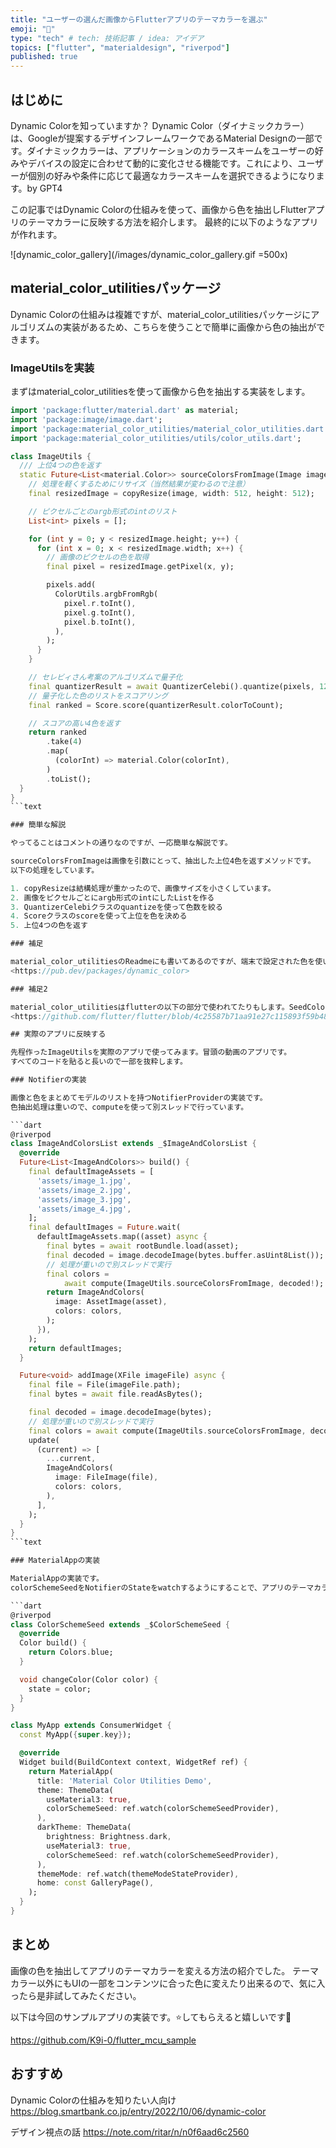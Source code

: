 ```yaml
---
title: "ユーザーの選んだ画像からFlutterアプリのテーマカラーを選ぶ"
emoji: "🐙"
type: "tech" # tech: 技術記事 / idea: アイデア
topics: ["flutter", "materialdesign", "riverpod"]
published: true
---
```

## はじめに

Dynamic Colorを知っていますか？
Dynamic Color（ダイナミックカラー）は、Googleが提案するデザインフレームワークであるMaterial Designの一部です。ダイナミックカラーは、アプリケーションのカラースキームをユーザーの好みやデバイスの設定に合わせて動的に変化させる機能です。これにより、ユーザーが個別の好みや条件に応じて最適なカラースキームを選択できるようになります。by GPT4

この記事ではDynamic Colorの仕組みを使って、画像から色を抽出しFlutterアプリのテーマカラーに反映する方法を紹介します。
最終的に以下のようなアプリが作れます。

![dynamic_color_gallery](/images/dynamic_color_gallery.gif =500x)

## material_color_utilitiesパッケージ

Dynamic Colorの仕組みは複雑ですが、material_color_utilitiesパッケージにアルゴリズムの実装があるため、こちらを使うことで簡単に画像から色の抽出ができます。

### ImageUtilsを実装

まずはmaterial_color_utilitiesを使って画像から色を抽出する実装をします。

```dart:image_utils.dart
import 'package:flutter/material.dart' as material;
import 'package:image/image.dart';
import 'package:material_color_utilities/material_color_utilities.dart';
import 'package:material_color_utilities/utils/color_utils.dart';

class ImageUtils {
  /// 上位4つの色を返す
  static Future<List<material.Color>> sourceColorsFromImage(Image image) async {
    // 処理を軽くするためにリサイズ（当然結果が変わるので注意）
    final resizedImage = copyResize(image, width: 512, height: 512);

    // ピクセルごとのargb形式のintのリスト
    List<int> pixels = [];

    for (int y = 0; y < resizedImage.height; y++) {
      for (int x = 0; x < resizedImage.width; x++) {
        // 画像のピクセルの色を取得
        final pixel = resizedImage.getPixel(x, y);

        pixels.add(
          ColorUtils.argbFromRgb(
            pixel.r.toInt(),
            pixel.g.toInt(),
            pixel.b.toInt(),
          ),
        );
      }
    }

    // セレビィさん考案のアルゴリズムで量子化
    final quantizerResult = await QuantizerCelebi().quantize(pixels, 128);
    // 量子化した色のリストをスコアリング
    final ranked = Score.score(quantizerResult.colorToCount);

    // スコアの高い4色を返す
    return ranked
        .take(4)
        .map(
          (colorInt) => material.Color(colorInt),
        )
        .toList();
  }
}
```text

### 簡単な解説

やってることはコメントの通りなのですが、一応簡単な解説です。

sourceColorsFromImageは画像を引数にとって、抽出した上位4色を返すメソッドです。
以下の処理をしています。

1. copyResizeは結構処理が重かったので、画像サイズを小さくしています。
2. 画像をピクセルごとにargb形式のintにしたListを作る
3. QuantizerCelebiクラスのquantizeを使って色数を絞る
4. Scoreクラスのscoreを使って上位を色を決める
5. 上位4つの色を返す

### 補足

material_color_utilitiesのReadmeにも書いてあるのですが、端末で設定された色を使いたいだけなら以下のパッケージがあります。
<https://pub.dev/packages/dynamic_color>

### 補足2

material_color_utilitiesはflutterの以下の部分で使われてたりもします。SeedColorからSchemeを作るところですね👀
<https://github.com/flutter/flutter/blob/4c25587b71aa91e27c115893f59b48b8b4a22ca9/packages/flutter/lib/src/material/color_scheme.dart#L201-L209>

## 実際のアプリに反映する

先程作ったImageUtilsを実際のアプリで使ってみます。冒頭の動画のアプリです。
すべてのコードを貼ると長いので一部を抜粋します。

### Notifierの実装

画像と色をまとめてモデルのリストを持つNotifierProviderの実装です。
色抽出処理は重いので、computeを使って別スレッドで行っています。

```dart
@riverpod
class ImageAndColorsList extends _$ImageAndColorsList {
  @override
  Future<List<ImageAndColors>> build() {
    final defaultImageAssets = [
      'assets/image_1.jpg',
      'assets/image_2.jpg',
      'assets/image_3.jpg',
      'assets/image_4.jpg',
    ];
    final defaultImages = Future.wait(
      defaultImageAssets.map((asset) async {
        final bytes = await rootBundle.load(asset);
        final decoded = image.decodeImage(bytes.buffer.asUint8List());
        // 処理が重いので別スレッドで実行
        final colors =
            await compute(ImageUtils.sourceColorsFromImage, decoded!);
        return ImageAndColors(
          image: AssetImage(asset),
          colors: colors,
        );
      }),
    );
    return defaultImages;
  }

  Future<void> addImage(XFile imageFile) async {
    final file = File(imageFile.path);
    final bytes = await file.readAsBytes();

    final decoded = image.decodeImage(bytes);
    // 処理が重いので別スレッドで実行
    final colors = await compute(ImageUtils.sourceColorsFromImage, decoded!);
    update(
      (current) => [
        ...current,
        ImageAndColors(
          image: FileImage(file),
          colors: colors,
        ),
      ],
    );
  }
}
```text

### MaterialAppの実装

MaterialAppの実装です。
colorSchemeSeedをNotifierのStateをwatchするようにすることで、アプリのテーマカラーを動的に変更可能にしています。

```dart
@riverpod
class ColorSchemeSeed extends _$ColorSchemeSeed {
  @override
  Color build() {
    return Colors.blue;
  }

  void changeColor(Color color) {
    state = color;
  }
}

class MyApp extends ConsumerWidget {
  const MyApp({super.key});

  @override
  Widget build(BuildContext context, WidgetRef ref) {
    return MaterialApp(
      title: 'Material Color Utilities Demo',
      theme: ThemeData(
        useMaterial3: true,
        colorSchemeSeed: ref.watch(colorSchemeSeedProvider),
      ),
      darkTheme: ThemeData(
        brightness: Brightness.dark,
        useMaterial3: true,
        colorSchemeSeed: ref.watch(colorSchemeSeedProvider),
      ),
      themeMode: ref.watch(themeModeStateProvider),
      home: const GalleryPage(),
    );
  }
}
```

## まとめ

画像の色を抽出してアプリのテーマカラーを変える方法の紹介でした。
テーマカラー以外にもUIの一部をコンテンツに合った色に変えたり出来るので、気に入ったら是非試してみたください。

以下は今回のサンプルアプリの実装です。⭐してもらえると嬉しいです🥳

<https://github.com/K9i-0/flutter_mcu_sample>

## おすすめ

Dynamic Colorの仕組みを知りたい人向け
<https://blog.smartbank.co.jp/entry/2022/10/06/dynamic-color>

デザイン視点の話
<https://note.com/ritar/n/n0f6aad6c2560>
